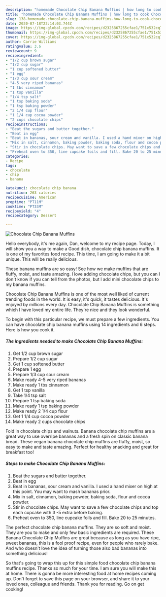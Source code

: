 ```yaml
---
description: "homemade Chocolate Chip Banana Muffins | how long to cook Chocolate Chip Banana Muffins"
title: "homemade Chocolate Chip Banana Muffins | how long to cook Chocolate Chip Banana Muffins"
slug: 138-homemade-chocolate-chip-banana-muffins-how-long-to-cook-chocolate-chip-banana-muffins
date: 2020-07-18T22:14:03.744Z
image: https://img-global.cpcdn.com/recipes/d2325867255cfae1/751x532cq70/chocolate-chip-banana-muffins-recipe-main-photo.jpg
thumbnail: https://img-global.cpcdn.com/recipes/d2325867255cfae1/751x532cq70/chocolate-chip-banana-muffins-recipe-main-photo.jpg
cover: https://img-global.cpcdn.com/recipes/d2325867255cfae1/751x532cq70/chocolate-chip-banana-muffins-recipe-main-photo.jpg
author: Carrie Williams
ratingvalue: 3.6
reviewcount: 9
recipeingredient:
- "1/2 cup brown sugar"
- "1/2 cup sugar"
- "1 cup softened butter"
- "1 egg"
- "1/3 cup sour cream"
- "4-5 very riped bananas"
- "1 tbs cinnamon"
- "1 tsp vanilla"
- "1/4 tsp salt"
- "1 tsp baking soda"
- "1 tsp baking powder"
- "2 1/4 cup flour"
- "1 1/4 cup cocoa powder"
- "2 cups chocolate chips"
recipeinstructions:
- "Beat the sugars and butter together."
- "Beat in egg"
- "Beat in bananas, sour cream and vanilla. I used a hand mixer on high at this point. You may want to mash bananas prior."
- "Mix in salt, cinnamon, baking powder, baking soda, flour and cocoa powder."
- "Stir in chocolate chips. May want to save a few chocolate chips and top each cupcake with 3 -5 extra before baking."
- "Preheat oven to 350, line cupcake foils and fill. Bake 20 to 25 minutes."
categories:
- Recipe
tags:
- chocolate
- chip
- banana

katakunci: chocolate chip banana 
nutrition: 263 calories
recipecuisine: American
preptime: "PT11M"
cooktime: "PT33M"
recipeyield: "4"
recipecategory: Dessert

---
```



![Chocolate Chip Banana Muffins](https://img-global.cpcdn.com/recipes/d2325867255cfae1/751x532cq70/chocolate-chip-banana-muffins-recipe-main-photo.jpg)

Hello everybody, it's me again, Dan, welcome to my recipe page. Today, I will show you a way to make a Good dish, chocolate chip banana muffins. It is one of my favorites food recipe. This time, I am going to make it a bit unique. This will be really delicious.

These banana muffins are so easy! See how we make muffins that are fluffy, moist, and taste amazing. I love adding chocolate chips, but you can I don&#39;t know if you can tell from the photos, but I add mini chocolate chips to my banana muffins.

Chocolate Chip Banana Muffins is one of the most well liked of current trending foods in the world. It is easy, it's quick, it tastes delicious. It's enjoyed by millions every day. Chocolate Chip Banana Muffins is something which I have loved my entire life. They're nice and they look wonderful.


To begin with this particular recipe, we must prepare a few ingredients. You can have chocolate chip banana muffins using 14 ingredients and 6 steps. Here is how you cook it.

<!--inarticleads1-->

##### The ingredients needed to make Chocolate Chip Banana Muffins:

1. Get 1/2 cup brown sugar
1. Prepare 1/2 cup sugar
1. Get 1 cup softened butter
1. Prepare 1 egg
1. Prepare 1/3 cup sour cream
1. Make ready 4-5 very riped bananas
1. Make ready 1 tbs cinnamon
1. Get 1 tsp vanilla
1. Take 1/4 tsp salt
1. Prepare 1 tsp baking soda
1. Make ready 1 tsp baking powder
1. Make ready 2 1/4 cup flour
1. Get 1 1/4 cup cocoa powder
1. Make ready 2 cups chocolate chips


Fold in chocolate chips and walnuts. Banana chocolate chip muffins are a great way to use overripe bananas and a fresh spin on classic banana bread. These vegan banana chocolate chip muffins are fluffy, moist, so easy to make and taste amazing. Perfect for healthy snacking and great for breakfast too! 

<!--inarticleads2-->

##### Steps to make Chocolate Chip Banana Muffins:

1. Beat the sugars and butter together.
1. Beat in egg
1. Beat in bananas, sour cream and vanilla. I used a hand mixer on high at this point. You may want to mash bananas prior.
1. Mix in salt, cinnamon, baking powder, baking soda, flour and cocoa powder.
1. Stir in chocolate chips. May want to save a few chocolate chips and top each cupcake with 3 -5 extra before baking.
1. Preheat oven to 350, line cupcake foils and fill. Bake 20 to 25 minutes.


The perfect chocolate chip banana muffins. They are so soft and moist. They are you to make and only few basic ingredients are required. These Banana Chocolate Chip Muffins are great because as long as you have ripe, sweet bananas, this is a fool proof recipe, even for people who rarely bake. And who doesn&#39;t love the idea of turning those also bad bananas into something delicious! 

So that's going to wrap this up for this simple food chocolate chip banana muffins recipe. Thanks so much for your time. I am sure you will make this at home. There is gonna be more interesting food at home recipes coming up. Don't forget to save this page on your browser, and share it to your loved ones, colleague and friends. Thank you for reading. Go on get cooking!
